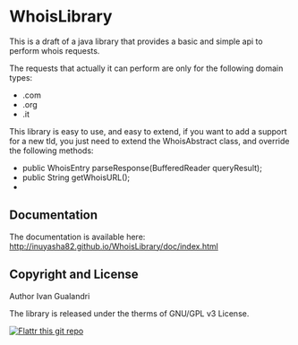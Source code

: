 WhoisLibrary
==================

This is a draft of a java library that provides a basic and simple api to perform whois requests. 

The requests that actually it can perform are only for the following domain types: 
* .com
* .org 
* .it

This library is easy to use, and easy to extend, if you want to add a support for a new tld, you just need to extend the WhoisAbstract class, and override the following methods:
* public WhoisEntry parseResponse(BufferedReader queryResult);
* public String getWhoisURL();
* 

Documentation
-------------
The documentation is available here: http://inuyasha82.github.io/WhoisLibrary/doc/index.html

Copyright and License
---------------------
Author Ivan Gualandri

The library is released under the therms of GNU/GPL v3 License.

[![Flattr this git repo](http://api.flattr.com/button/flattr-badge-large.png)](https://flattr.com/submit/auto?user_id=italialinux&url=https://github.com/inuyasha82/WhoisLibrary&title=WhoisLibrary&language=&tags=github&category=software)
